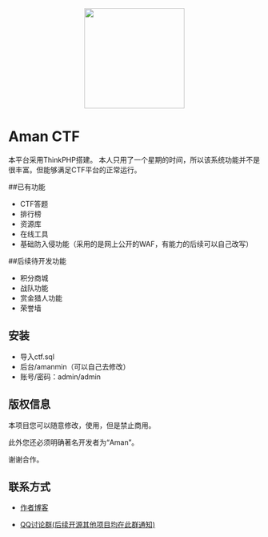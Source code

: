 <div  align=center><img src="http://ctf.194nb.com/static/home/img/alogo.png" width="200" /></div>

Aman CTF
===============

本平台采用ThinkPHP搭建。 本人只用了一个星期的时间，所以该系统功能并不是很丰富。但能够满足CTF平台的正常运行。

##已有功能
 + CTF答题
 + 排行榜
 + 资源库
 + 在线工具
 + 基础防入侵功能（采用的是网上公开的WAF，有能力的后续可以自己改写）
 
##后续待开发功能
 + 积分商城
 + 战队功能
 + 赏金猎人功能
 + 荣誉墙


## 安装

 + 导入ctf.sql
 + 后台/amanmin（可以自己去修改）
 + 账号/密码：admin/admin


## 版权信息

本项目您可以随意修改，使用，但是禁止商用。

此外您还必须明确著名开发者为“Aman”。

谢谢合作。

## 联系方式

+ [作者博客](http://194nb.com)

+ [QQ讨论群(后续开源其他项目均在此群通知)](https://qm.qq.com/cgi-bin/qm/qr?k=b5jNuBBEeSE1bvAD85mmT-Q9kzcZFsPk&jump_from=webapi)

